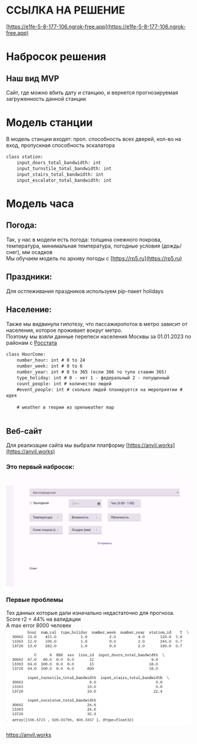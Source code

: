 # ССЫЛКА НА РЕШЕНИЕ
[https://e1fe-5-8-177-106.ngrok-free.app](https://e1fe-5-8-177-106.ngrok-free.app)

# Набросок решения   
   
## Наш вид MVP   
Сайт, где можно вбить дату и станцию, и вернется прогнозируемая загруженность данной станции   
   
# Модель станции   
В модель станции входят: проп. способность всех дверей, кол-во на вход, пропускная способность эскалатора   
```
class station:
    input_doors_total_bandwidth: int
    input_turnstile_total_bandwidth: int
    input_stairs_total_bandwidth: int
    input_escalator_total_bandwidth: int

```
# Модель часа   
## Погода:   
Так, у нас в модели есть погода: толщина снежного покрова, температура, минимальная температура, погодные условия (дождь/снег), мм осадков   
Мы обучаем модель по архиву погоды c [https://rp5.ru](https://rp5.ru)   
## Праздники:   
Для остлеживания праздников используем pip-пакет holidays   
## Население:   
Также мы видвинули гипотезу, что пассажиропоток в метро зависит от населения, которое проживает вокруг метро.   
Поэтому мы взяли данные перепеси населения Москвы за 01.01.2023 по районам с [Росстата](https://rosstat.gov.ru/storage/mediabank/Bul_MO_2023.xlsx)   
```
class HourCome:
    number_hour: int # 0 to 24
    number_week: int # 0 to 6
    number_year: int # 0 to 365 (если 366 то тупо ставим 365)
    type_holiday: int # 0 - нет 1 - федеральный 2 - попущенный
    count_people: int # количество людей
    #event_people: int # сколько людей планируется на мероприятии # идея

    # weather в теории из openweather map


```
## Веб-сайт   
Для реализации сайта мы выбрали платформу [https://anvil.works](https://anvil.works)   
### Это первый набросок:   
![image.png](files/image.png)    
### Первые проблемы   
Тех данных которые дали изначально недастаточно для прогноза.   
Score r2 = 44% на валидации   
А max error 8000 человек    
![image.png](files/image_a.png)    
   
https://anvil.works   
